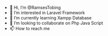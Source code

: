 - 👋 Hi, I’m @RamsesTobing
- 👀 I’m interested in Laravel Framework
- 🌱 I’m currently learning Xampp Database
- 💞️ I’m looking to collaborate on Php Java Script
- 📫 How to reach me 

<!---
Rams535/Development is a ✨ special ✨ repository because its `README.md` (this file) appears on your GitHub profile.
You can click the Preview link to take a look at your changes.
--->
